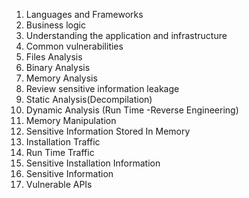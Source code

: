 1.	Languages and Frameworks
2.	Business logic
3.	Understanding the application and infrastructure
4.	Common vulnerabilities	
5.	Files Analysis
6.	Binary Analysis
7.	Memory Analysis
8.	Review sensitive information leakage
9.	Static Analysis(Decompilation)
10.	Dynamic Analysis (Run Time -Reverse Engineering)
11.	Memory Manipulation
12.	Sensitive Information Stored In Memory
13.	Installation Traffic
14.	Run Time Traffic
15.	Sensitive Installation Information
16.	Sensitive Information
17.	Vulnerable APIs
